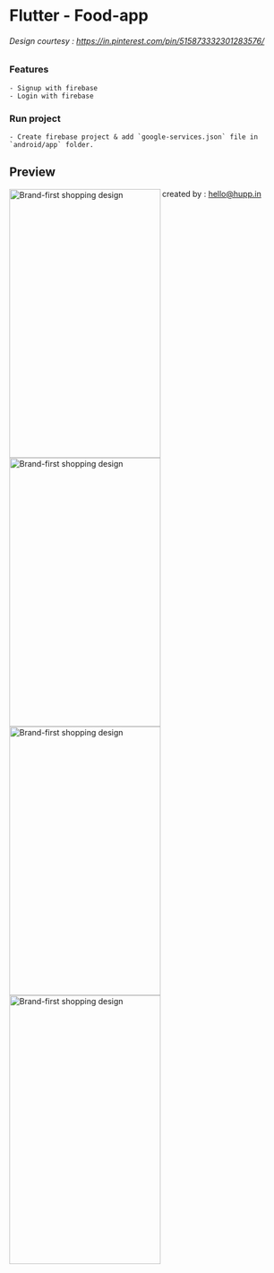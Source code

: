 # Flutter - Food-app
###### Design courtesy : https://in.pinterest.com/pin/515873332301283576/


### Features
    - Signup with firebase
    - Login with firebase


### Run project
    - Create firebase project & add `google-services.json` file in `android/app` folder.


## Preview

[<img src="https://github.com/hupptechnologies/flutter-food-app/blob/master/pictures/Screenshot%202018-12-29%20at%203.43.49%20PM.png" width="270" height="480" alt="Brand-first shopping design" align="left">](https://github.com/hupptechnologies/flutter-food-app/blob/master/pictures/Screenshot%202018-12-29%20at%203.43.49%20PM.png)
[<img src="https://github.com/hupptechnologies/flutter-food-app/blob/master/pictures/Screenshot%202018-12-29%20at%203.43.59%20PM.png" width="270" height="480" alt="Brand-first shopping design" align="left">](https://github.com/hupptechnologies/flutter-food-app/blob/master/pictures/Screenshot%202018-12-29%20at%203.43.59%20PM.png)
[<img src="https://github.com/hupptechnologies/flutter-food-app/blob/master/pictures/Screenshot%202018-12-29%20at%203.44.14%20PM.png" width="270" height="480" alt="Brand-first shopping design" align="left">](https://github.com/hupptechnologies/flutter-food-app/blob/master/pictures/Screenshot%202018-12-29%20at%203.44.14%20PM.png)


[<img src="https://github.com/hupptechnologies/flutter-food-app/blob/master/pictures/Screenshot%202018-12-29%20at%203.43.49%20PM.png" width="270" height="480" alt="Brand-first shopping design" align="left">](https://github.com/hupptechnologies/flutter-food-app/blob/master/pictures/Screenshot%202018-12-29%20at%203.43.49%20PM.png)


created by : hello@hupp.in
